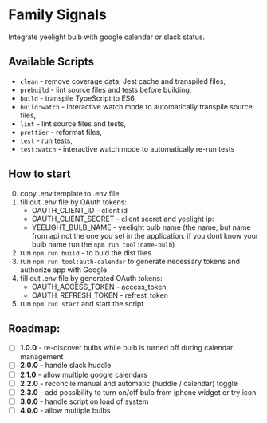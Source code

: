# Family Signals
Integrate yeelight bulb with google calendar or slack status.

## Available Scripts
- `clean` - remove coverage data, Jest cache and transpiled files,
- `prebuild` - lint source files and tests before building,
- `build` - transpile TypeScript to ES6,
- `build:watch` - interactive watch mode to automatically transpile source files,
- `lint` - lint source files and tests,
- `prettier` - reformat files,
- `test` - run tests,
- `test:watch` - interactive watch mode to automatically re-run tests

## How to start
0. copy .env.template to .env file
1. fill out .env file by OAuth tokens:
   - OAUTH_CLIENT_ID - client id
   - OAUTH_CLIENT_SECRET - client secret
   and yeelight ip:
   - YEELIGHT_BULB_NAME - yeelight bulb name (the name, but name from api not the one you set in the application. if you dont know your bulb name run the `npm run tool:name-bulb`)
2. run `npm run build` - to buld the dist files
3. run `npm run tool:auth-calendar` to generate necessary tokens and authorize app with Google
3. fill out .env file by generated OAuth tokens:
   - OAUTH_ACCESS_TOKEN - access_token
   - OAUTH_REFRESH_TOKEN - refrest_token
4. run `npm run start` and start the script

## Roadmap:
- [ ] **1.0.0** - re-discover bulbs while bulb is turned off during calendar management
- [ ] **2.0.0** - handle slack huddle
- [ ] **2.1.0** - allow multiple google calendars
- [ ] **2.2.0** - reconcile manual and automatic (huddle / calendar) toggle
- [ ] **2.3.0** - add possibility to turn on/off bulb from iphone widget or try icon
- [ ] **3.0.0** - handle script on load of system
- [ ] **4.0.0** - allow multiple bulbs